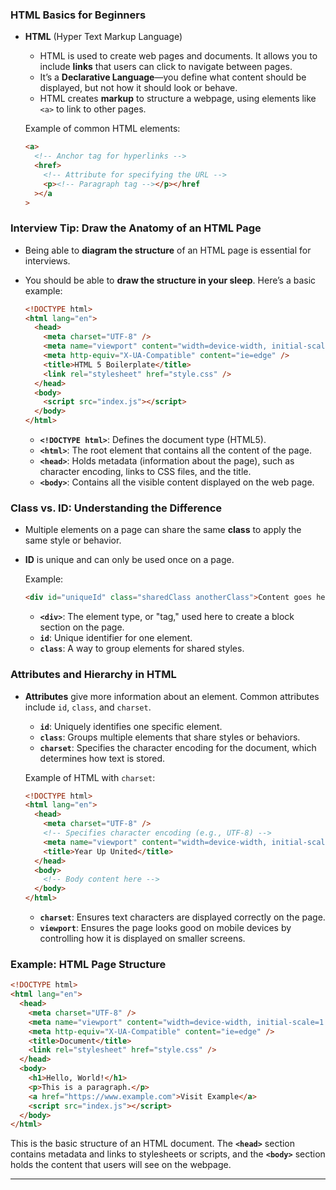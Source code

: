 ### HTML Basics for Beginners

- **HTML** (Hyper Text Markup Language)

  - HTML is used to create web pages and documents. It allows you to include **links** that users can click to navigate between pages.
  - It’s a **Declarative Language**—you define what content should be displayed, but not how it should look or behave.
  - HTML creates **markup** to structure a webpage, using elements like `<a>` to link to other pages.

  Example of common HTML elements:

  ```html
  <a>
    <!-- Anchor tag for hyperlinks -->
    <href>
      <!-- Attribute for specifying the URL -->
      <p><!-- Paragraph tag --></p></href
    ></a
  >
  ```

### Interview Tip: Draw the Anatomy of an HTML Page

- Being able to **diagram the structure** of an HTML page is essential for interviews.
- You should be able to **draw the structure in your sleep**. Here’s a basic example:

  ```html
  <!DOCTYPE html>
  <html lang="en">
    <head>
      <meta charset="UTF-8" />
      <meta name="viewport" content="width=device-width, initial-scale=1.0" />
      <meta http-equiv="X-UA-Compatible" content="ie=edge" />
      <title>HTML 5 Boilerplate</title>
      <link rel="stylesheet" href="style.css" />
    </head>
    <body>
      <script src="index.js"></script>
    </body>
  </html>
  ```

  - **`<!DOCTYPE html>`**: Defines the document type (HTML5).
  - **`<html>`**: The root element that contains all the content of the page.
  - **`<head>`**: Holds metadata (information about the page), such as character encoding, links to CSS files, and the title.
  - **`<body>`**: Contains all the visible content displayed on the web page.

### Class vs. ID: Understanding the Difference

- Multiple elements on a page can share the same **class** to apply the same style or behavior.
- **ID** is unique and can only be used once on a page.

  Example:

  ```html
  <div id="uniqueId" class="sharedClass anotherClass">Content goes here</div>
  ```

  - **`<div>`**: The element type, or "tag," used here to create a block section on the page.
  - **`id`**: Unique identifier for one element.
  - **`class`**: A way to group elements for shared styles.

### Attributes and Hierarchy in HTML

- **Attributes** give more information about an element. Common attributes include `id`, `class`, and `charset`.

  - **`id`**: Uniquely identifies one specific element.
  - **`class`**: Groups multiple elements that share styles or behaviors.
  - **`charset`**: Specifies the character encoding for the document, which determines how text is stored.

  Example of HTML with `charset`:

  ```html
  <!DOCTYPE html>
  <html lang="en">
    <head>
      <meta charset="UTF-8" />
      <!-- Specifies character encoding (e.g., UTF-8) -->
      <meta name="viewport" content="width=device-width, initial-scale=1.0" />
      <title>Year Up United</title>
    </head>
    <body>
      <!-- Body content here -->
    </body>
  </html>
  ```

  - **`charset`**: Ensures text characters are displayed correctly on the page.
  - **`viewport`**: Ensures the page looks good on mobile devices by controlling how it is displayed on smaller screens.

### Example: HTML Page Structure

```html
<!DOCTYPE html>
<html lang="en">
  <head>
    <meta charset="UTF-8" />
    <meta name="viewport" content="width=device-width, initial-scale=1.0" />
    <meta http-equiv="X-UA-Compatible" content="ie=edge" />
    <title>Document</title>
    <link rel="stylesheet" href="style.css" />
  </head>
  <body>
    <h1>Hello, World!</h1>
    <p>This is a paragraph.</p>
    <a href="https://www.example.com">Visit Example</a>
    <script src="index.js"></script>
  </body>
</html>
```

This is the basic structure of an HTML document. The **`<head>`** section contains metadata and links to stylesheets or scripts, and the **`<body>`** section holds the content that users will see on the webpage.

---
